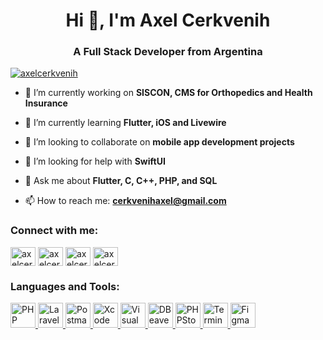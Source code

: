 <h1 align="center">Hi 👋, I'm Axel Cerkvenih</h1>
<h3 align="center">A Full Stack Developer from Argentina</h3>

<p align="left"> <a href="https://twitter.com/axelcrkv" target="blank"><img src="https://img.shields.io/twitter/follow/axelcerkvenih?logo=twitter&style=for-the-badge" alt="axelcerkvenih" /></a> </p>

- 🔭 I’m currently working on **SISCON, CMS for Orthopedics and Health Insurance**

- 🌱 I’m currently learning **Flutter, iOS and Livewire**

- 👯 I’m looking to collaborate on **mobile app development projects**

- 🤝 I’m looking for help with **SwiftUI**

- 💬 Ask me about **Flutter, C, C++, PHP, and SQL**

- 📫 How to reach me: **cerkvenihaxel@gmail.com**

<h3 align="left">Connect with me:</h3>
<p align="left">
<a href="https://twitter.com/axelcerkvenih" target="blank"><img align="center" src="https://raw.githubusercontent.com/rahuldkjain/github-profile-readme-generator/master/src/images/icons/Social/twitter.svg" alt="axelcerkvenih" height="30" width="40" /></a>
<a href="https://linkedin.com/in/axelcerkvenih" target="blank"><img align="center" src="https://raw.githubusercontent.com/rahuldkjain/github-profile-readme-generator/master/src/images/icons/Social/linked-in-alt.svg" alt="axelcerkvenih" height="30" width="40" /></a>
<a href="https://fb.com/axelcerkvenih2" target="blank"><img align="center" src="https://raw.githubusercontent.com/rahuldkjain/github-profile-readme-generator/master/src/images/icons/Social/facebook.svg" alt="axelcerkvenih2" height="30" width="40" /></a>
<a href="https://instagram.com/axelcerkvenih" target="blank"><img align="center" src="https://raw.githubusercontent.com/rahuldkjain/github-profile-readme-generator/master/src/images/icons/Social/instagram.svg" alt="axelcerkvenih" height="30" width="40" /></a>
</p>

<h3 align="left">Languages and Tools:</h3>
<p align="left"> 
<a href="https://www.php.net/" target="_blank">
    <img src="https://www.vectorlogo.zone/logos/php/php-icon.svg" alt="PHP" width="40" height="40"/>
</a>
<a href="https://laravel.com/" target="_blank">
    <img src="https://www.vectorlogo.zone/logos/laravel/laravel-icon.svg" alt="Laravel" width="40" height="40"/>
</a>
<a href="https://www.postman.com/" target="_blank">
    <img src="https://www.vectorlogo.zone/logos/getpostman/getpostman-icon.svg" alt="Postman" width="40" height="40"/>
</a>
<a href="https://developer.apple.com/xcode/" target="_blank">
    <img src="https://www.vectorlogo.zone/logos/apple_xcode/apple_xcode-icon.svg" alt="Xcode" width="40" height="40"/>
</a>
<a href="https://code.visualstudio.com/" target="_blank">
    <img src="https://www.vectorlogo.zone/logos/visualstudio_code/visualstudio_code-icon.svg" alt="Visual Studio Code" width="40" height="40"/>
</a>
<a href="https://dbeaver.io/" target="_blank">
    <img src="https://www.vectorlogo.zone/logos/dbeaverio/dbeaverio-icon.svg" alt="DBeaver" width="40" height="40"/>
</a>
<a href="https://www.jetbrains.com/phpstorm/" target="_blank">
    <img src="https://www.vectorlogo.zone/logos/jetbrains/phpstorm/phpstorm-icon.svg" alt="PHPStorm" width="40" height="40"/>
</a>
<a href="https://support.apple.com/guide/terminal/welcome/mac" target="_blank">
    <img src="https://www.vectorlogo.zone/logos/apple_terminal/apple_terminal-icon.svg" alt="Terminal (macOS)" width="40" height="40"/>
</a>
<a href="https://www.figma.com/" target="_blank">
    <img src="https://www.vectorlogo.zone/logos/figma/figma-icon.svg" alt="Figma" width="40" height="40"/>
</a>

